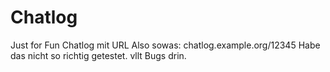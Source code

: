 # Chatlog
Just for Fun Chatlog mit URL
Also sowas: chatlog.example.org/12345
Habe das nicht so richtig getestet. vllt Bugs drin.

